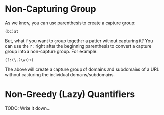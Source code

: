 # Non-Capturing Group

As we know, you can use parenthesis to create a capture group:

```regex
(bc)at
```

But, what if you want to group together a patter without capturing it? You can
use the `?:` right after the beginning parenthesis to convert a capture group
into a non-capture group. For example:

```regex
(?:(\.?\w+)+)
```

The above will create a capture group of domains and subdomains of a URL without
capturing the individual domains/subdomains.

# Non-Greedy (Lazy) Quantifiers

TODO: Write it down...
